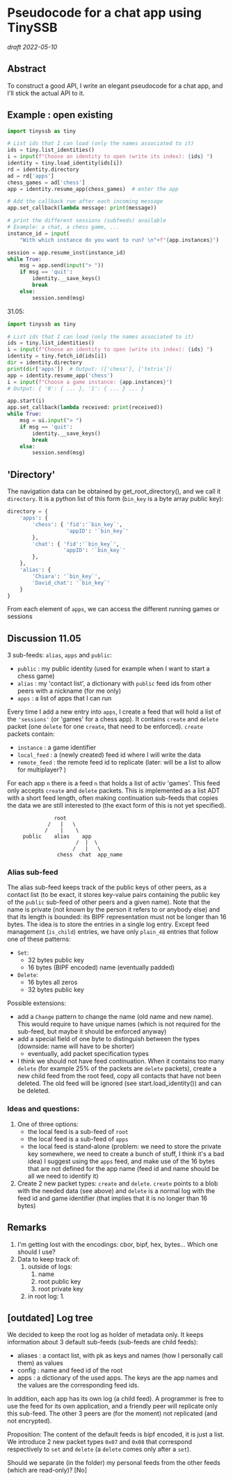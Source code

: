 # Pseudocode for a chat app using TinySSB

_draft 2022-05-10_

## Abstract

To construct a good API, I write an elegant pseudocode for a chat app, and I'll
stick the actual API to it.

## Example : open existing

```python
import tinyssb as tiny

# List ids that I can load (only the names associated to it)
ids = tiny.list_identities()
i = input(f"Choose an identity to open (write its index): {ids} ")
identity = tiny.load_identity(ids[i])
rd = identity.directory
ad = rd['apps']
chess_games = ad['chess']
app = identity.resume_app(chess_games)  # enter the app

# Add the callback run after each incoming message
app.set_callback(lambda message: print(message))

# print the different sessions (subfeeds) available
# Example: a chat, a chess game, ...
instance_id = input(
    "With which instance do you want to run? \n"+f"{app.instances}")

session = app.resume_inst(instance_id)
while True:
    msg = app.send(input("> "))
    if msg == 'quit':
        identity.__save_keys()
        break
    else:
        session.send(msg)
```

31.05:

```python
import tinyssb as tiny

# List ids that I can load (only the names associated to it)
ids = tiny.list_identities()
i = input(f"Choose an identity to open (write its index): {ids} ")
identity = tiny.fetch_id(ids[i])
dir = identity.directory
print(dir['apps'])  # Output: (['chess'], ['tetris'])
app = identity.resume_app('chess')
i = input(f"Choose a game instance: {app.instances}")
# Output: { '0': { ... }, '1': { ... } ... }

app.start(i)
app.set_callback(lambda received: print(received))
while True:
    msg = ui.input("> ")
    if msg == 'quit':
        identity.__save_keys()
        break
    else:
        session.send(msg)
```

## 'Directory'

The navigation data can be obtained by get_root_directory(), and we call it
`directory`. It is a python list of this form (`bin_key` is a byte array public
key):

```python
directory = {
    'apps': {
        'chess': { 'fid':'`bin_key`',
                   'appID': '`bin_key`'
        },
        'chat': { 'fid':'`bin_key`',
                  'appID': '`bin_key`'
        },
    },
    'alias': {
        'Chiara': '`bin_key`',
        'David_chat': '`bin_key`'
    }
}
```

From each element of `apps`, we can access the different running games or
sessions

## Discussion 11.05

3 sub-feeds: `alias`, `apps` and `public`:

- `public` :  my public identity (used for example when I want to start a chess
  game)
- `alias`  :  my 'contact list', a dictionary with `public` feed ids from other
  peers with a nickname (for me only)
- `apps`   :  a list of apps that I can run

Every time I add a new entry into `apps`, I create a feed that will hold a list
of the `'sessions'` (or 'games' for a chess app). It contains `create` and
`delete` packet (one `delete` for one `create`, that need to be enforced).
`create` packets contain:

- `instance`    : a game identifier
- `local_feed`  : a (newly created) feed id where I will write the data
- `remote_feed` : the remote feed id to replicate (later: will be a list to
  allow for multiplayer? )

For each app `n` there is a feed `n` that holds a list of activ 'games'. This
feed only accepts `create` and `delete` packets. This is implemented as a list
ADT with a short feed length, often making continuation sub-feeds that copies
the data we are still interested to (the exact form of this is not yet
specified).

```
               root 
             /   |   \
            /    |    \
     public    alias    app 
                      /  |  \
                     /   |   \
                chess  chat  app_name
```

### Alias sub-feed

The alias sub-feed keeps track of the public keys of other peers, as a contact
list (to be exact, it stores key-value pairs containing the public key of
the `public` sub-feed of other peers and a given name). Note that the name is
private (not known by the person it refers to or anybody else) and that its
length is bounded: its BIPF representation must not be longer than 16 bytes.
The idea is to store the entries in a single log entry. Except feed management
(`is_child`) entries, we have only `plain_48` entries that follow one of these
patterns:

- `Set`:
    - 32 bytes public key
    - 16 bytes (BIPF encoded) name (eventually padded)
- `Delete`:
    - 16 bytes all zeros
    - 32 bytes public key

Possible extensions:

- add a `Change` pattern to change the name (old name and new name). This would
  require to have unique names (which is not required for the sub-feed, but
  maybe it should be enforced anyway)
- add a special field of one byte to distinguish between the types (downside:
  name will have to be shorter)
    - eventually, add packet specification types
- I think we should not have feed continuation. When it contains too
  many `delete` (for example 25% of the packets are `delete` packets), create a
  new child feed from the root feed, copy all contacts that have not been
  deleted. The old feed will be ignored (see start.load_identity()) and can be
  deleted.

### Ideas and questions:

1. One of three options:
    - the local feed is a sub-feed of `root`
    - the local feed is a sub-feed of `apps`
    - the local feed is stand-alone (problem: we need to store the private key
      somewhere, we need to create a bunch of stuff, I think it's a bad idea)
      I suggest using the `apps` feed, and make use of the 16 bytes that are not
      defined for the app name (feed id and name should be all we need to
      identify it)
2. Create 2 new packet types: `create` and `delete`. `create` points to a blob
   with the needed data (see above) and `delete` is a normal log with the feed
   id and game identifier (that implies that it is no longer than 16 bytes)

## Remarks

1. I'm getting lost with the encodings: cbor, bipf, hex, bytes... Which one
   should I use?
2. Data to keep track of:
    1. outside of logs:
        1. name
        2. root public key
        3. root private key
    2. in root log:
        1.

## [outdated] Log tree

We decided to keep the root log as holder of metadata only. It keeps information
about 3 default sub-feeds (sub-feeds are child feeds):

- aliases : a contact list, with pk as keys and names (how I personally
  call them) as values
- config  : name and feed id of the root
- apps    : a dictionary of the used apps. The keys are the app names and
  the values are the corresponding feed ids.

In addition, each app has its own log (a child feed). A programmer is free to
use the feed for its own application, and a friendly peer will replicate only
this sub-feed. The other 3 peers are (for the moment) not replicated (and not
encrypted).

Proposition:
The content of the default feeds is bipf encoded, it is just a list. We
introduce 2 new packet types `0x07` and `0x08` that correspond respectively to
`set` and `delete` (a `delete` comes only after a `set`).

Should we separate (in the folder) my personal feeds from the other feeds
(which are read-only)? [No]
